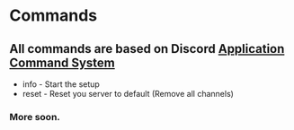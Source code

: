 # Commands

## All commands are based on Discord [Application Command System](https://support.discord.com/hc/de/articles/1500000368501-Slash-Commands-FAQ)

   - info   - Start the setup
   - reset  - Reset you server to default (Remove all channels)

### More soon.
